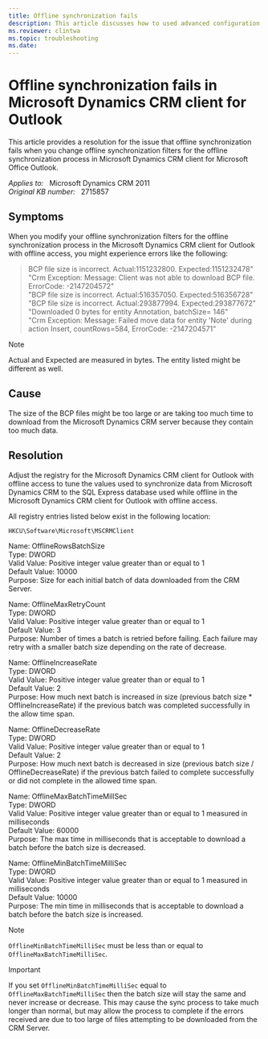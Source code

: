 ```yaml
---
title: Offline synchronization fails
description: This article discusses how to used advanced configuration options available in the registry for the Microsoft Dynamics CRM client for Outlook offline sync process to improve or resolve errors with data transfer.
ms.reviewer: clintwa
ms.topic: troubleshooting
ms.date: 
---
```

# Offline synchronization fails in Microsoft Dynamics CRM client for Outlook

This article provides a resolution for the issue that offline synchronization fails when you change offline synchronization filters for the offline synchronization process in Microsoft Dynamics CRM client for Microsoft Office Outlook.

_Applies to:_ &nbsp; Microsoft Dynamics CRM 2011  
_Original KB number:_ &nbsp; 2715857

## Symptoms

When you modify your offline synchronization filters for the offline synchronization process in the Microsoft Dynamics CRM client for Outlook with offline access, you might experience errors like the following:

> BCP file size is incorrect. Actual:1151232800. Expected:1151232478"  
"Crm Exception: Message: Client was not able to download BCP file. ErrorCode: -2147204572"  
"BCP file size is incorrect. Actual:516357050. Expected:516356728"  
"BCP file size is incorrect. Actual:293877994. Expected:293877672"  
"Downloaded 0 bytes for entity Annotation, batchSize= 146"  
"Crm Exception: Message: Failed move data for entity 'Note' during action Insert, countRows=584, ErrorCode: -2147204571"

> [!NOTE]
> Actual and Expected are measured in bytes. The entity listed might be different as well.

## Cause

The size of the BCP files might be too large or are taking too much time to download from the Microsoft Dynamics CRM server because they contain too much data.

## Resolution

Adjust the registry for the Microsoft Dynamics CRM client for Outlook with offline access to tune the values used to synchronize data from Microsoft Dynamics CRM to the SQL Express database used while offline in the Microsoft Dynamics CRM client for Outlook with offline access.

All registry entries listed below exist in the following location:

`HKCU\Software\Microsoft\MSCRMClient`

Name: OfflineRowsBatchSize  
Type: DWORD  
Valid Value: Positive integer value greater than or equal to 1  
Default Value: 10000  
Purpose: Size for each initial batch of data downloaded from the CRM Server.

Name: OfflineMaxRetryCount  
Type: DWORD  
Valid Value: Positive integer value greater than or equal to 1  
Default Value: 3  
Purpose: Number of times a batch is retried before failing. Each failure may retry with a smaller batch size depending on the rate of decrease.

Name: OfflineIncreaseRate  
Type: DWORD  
Valid Value: Positive integer value greater than or equal to 1  
Default Value: 2  
Purpose: How much next batch is increased in size (previous batch size * OfflineIncreaseRate) if the previous batch was completed successfully in the allow time span.

Name: OfflineDecreaseRate  
Type: DWORD  
Valid Value: Positive integer value greater than or equal to 1  
Default Value: 2  
Purpose: How much next batch is decreased in size (previous batch size / OfflineDecreaseRate) if the previous batch failed to complete successfully or did not complete in the allowed time span.

Name: OfflineMaxBatchTimeMillSec  
Type: DWORD  
Valid Value: Positive integer value greater than or equal to 1 measured in milliseconds  
Default Value: 60000  
Purpose: The max time in milliseconds that is acceptable to download a batch before the batch size is decreased.

Name: OfflineMinBatchTimeMilliSec  
Type: DWORD  
Valid Value: Positive integer value greater than or equal to 1 measured in milliseconds  
Default Value: 10000  
Purpose: The min time in milliseconds that is acceptable to download a batch before the batch size is increased.

> [!NOTE]
> `OfflineMinBatchTimeMilliSec` must be less than or equal to `OfflineMaxBatchTimeMilliSec`.

> [!IMPORTANT]
> If you set `OfflineMinBatchTimeMilliSec` equal to `OfflineMaxBatchTimeMilliSec` then the batch size will stay the same and never increase or decrease. This may cause the sync process to take much longer than normal, but may allow the process to complete if the errors received are due to too large of files attempting to be downloaded from the CRM Server.
